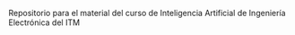 Repositorio para el material del curso de Inteligencia Artificial de Ingeniería Electrónica del ITM
